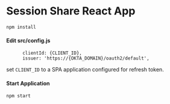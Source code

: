 # Session Share React App

`npm install`

#### Edit src/config.js

```
      clientId: {CLIENT_ID},
      issuer: 'https://{OKTA_DOMAIN}/oauth2/default',
```

set `CLIENT_ID` to a SPA application configured for refresh token.

#### Start Application

`npm start`

